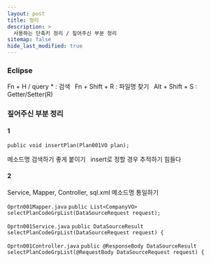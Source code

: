 ```yaml
---
layout: post
title: 정리
description: >
  사용하는 단축키 정리 / 짚어주신 부분 정리
sitemap: false
hide_last_modified: true
---
```


### Eclipse

Fn + H / query * : 검색`` ``
Fn + Shift + R : 파일명 찾기`` ``
Alt + Shift + S : Getter/Setter(R)

### 짚어주신 부분 정리

#### 1
``public void insertPlan(Plan001VO plan);``

메소드명 검색하기 좋게 붙이기`` ``
insert로 정할 경우 추적하기 힘들다

#### 2
Service, Mapper, Controller, sql.xml 메소드명 통일하기

``Oprtn001Mapper.java``
``public List<CompanyVO> selectPlanCodeGrpList(DataSourceRequest request);``

``Oprtn001Service.java``
``public DataSourceResult selectPlanCodeGrpList(DataSourceRequest request) {``

``Oprtn001Controller.java``
``public @ResponseBody DataSourceResult selectPlanCodeGrpList(@RequestBody DataSourceRequest request) {``